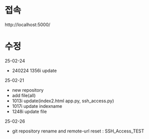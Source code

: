 # 접속
http://localhost:5000/

# 수정
25-02-24
- 240224 1356i update

25-02-21
- new repository
- add file(all)
- 1013i update(index2.html app.py, ssh_access.py)
- 1017i update indexname
- 1248i update file

25-02-26
- git repository rename and remote-url reset : SSH_Access_TEST